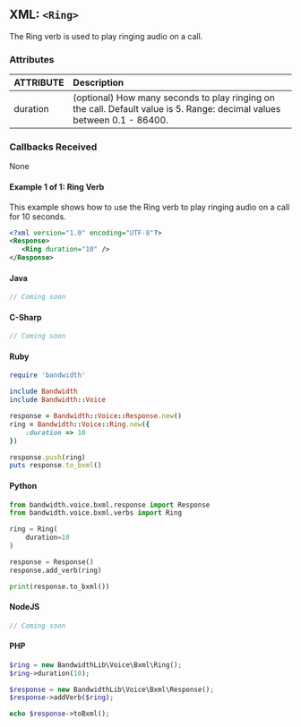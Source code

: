 

## XML: `<Ring>`
The Ring verb is used to play ringing audio on a call.

### Attributes

| ATTRIBUTE | Description                                                                                            |
|:----------|:-------------------------------------------------------------------------------------------------------|
| duration  | (optional) How many seconds to play ringing on the call. Default value is 5. Range: decimal values between 0.1 - 86400.

### Callbacks Received

None


#### Example 1 of 1:  Ring Verb
This example shows how to use the Ring verb to play ringing audio on a call for 10 seconds.




```XML
<?xml version="1.0" encoding="UTF-8"?>
<Response>
   <Ring duration="10" />
</Response>
```



#### Java

```java
// Coming soon
```



#### C-Sharp

```csharp
// Coming soon
```




#### Ruby

```ruby
require 'bandwidth'

include Bandwidth
include Bandwidth::Voice

response = Bandwidth::Voice::Response.new()
ring = Bandwidth::Voice::Ring.new({
    :duration => 10
})

response.push(ring)
puts response.to_bxml()
```



#### Python

```python
from bandwidth.voice.bxml.response import Response
from bandwidth.voice.bxml.verbs import Ring

ring = Ring(
    duration=10
)

response = Response()
response.add_verb(ring)

print(response.to_bxml())
```



#### NodeJS

```js
// Coming soon
```



#### PHP

```php
$ring = new BandwidthLib\Voice\Bxml\Ring();
$ring->duration(10);

$response = new BandwidthLib\Voice\Bxml\Response();
$response->addVerb($ring);

echo $response->toBxml();
```


